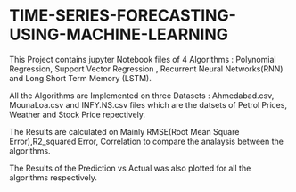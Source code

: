 # TIME-SERIES-FORECASTING-USING-MACHINE-LEARNING

This Project contains jupyter Notebook files of  4 Algorithms : Polynomial Regression, Support Vector Regression , Recurrent Neural Networks(RNN) and Long Short Term Memory (LSTM).

All the Algorithms are Implemented on three Datasets : Ahmedabad.csv, MounaLoa.csv and INFY.NS.csv files which are the datsets of Petrol Prices, Weather and Stock Price repectively.

The Results are calculated on Mainly RMSE(Root Mean Square Error),R2_squared Error, Correlation to compare the analaysis between the algorithms.

The Results of the Prediction vs Actual was also plotted for all the algorithms respectively.


